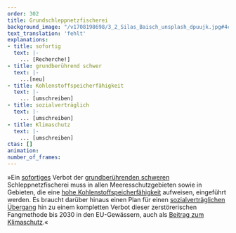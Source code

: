 ```yaml
---
order: 302
title: Grundschleppnetzfischerei
background_image: "/v1708198698/3_2_Silas_Baisch_unsplash_dpuujk.jpg#4cd4ff"
text_translation: 'fehlt'
explanations:
- title: sofortig
  text: |-
    ... [Recherche!]
- title: grundberührend schwer
  text: |-
    ...[neu]
- title: Kohlenstoffspeicherfähigkeit
  text: |-
    ... [umschreiben]
- title: sozialverträglich
  text: |-
    ... [umschreiben]
- title: Klimaschutz
  text: |-
    ... [umschreiben]
ctas: []
animation:
number_of_frames:
---
```

»Ein [sofortiges](# "sofortig") Verbot der [grundberührenden schweren](# "grundberührend schwer") Schleppnetzfischerei muss in allen Meeresschutzgebieten sowie in Gebieten, die eine [hohe Kohlenstoffspeicherfähigkeit](# "Kohlenstoffspeicherfähigkeit") aufweisen, eingeführt werden. Es braucht darüber hinaus einen Plan für einen [sozialverträglichen Übergang](# "sozialverträglich") hin zu einem kompletten Verbot dieser zerstörerischen Fangmethode bis 2030 in den EU-Gewässern, auch als [Beitrag zum Klimaschutz](# "Klimaschutz").«